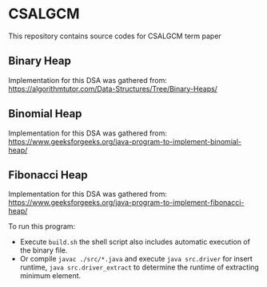 # CSALGCM
This repository contains source codes for CSALGCM term paper

## Binary Heap
Implementation for this DSA was gathered from: https://algorithmtutor.com/Data-Structures/Tree/Binary-Heaps/

## Binomial Heap
Implementation for this DSA was gathered from: https://www.geeksforgeeks.org/java-program-to-implement-binomial-heap/

## Fibonacci Heap
Implementation for this DSA was gathered from: https://www.geeksforgeeks.org/java-program-to-implement-fibonacci-heap/


To run this program:

- Execute `build.sh` the shell script also includes automatic execution of the binary file. 
- Or compile `javac ./src/*.java` and execute `java src.driver` for insert runtime, `java src.driver_extract` to determine the runtime of extracting minimum element.
